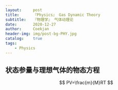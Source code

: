 ```yaml
---	
layout:     post	
title:      『Physics』 Gas Dynamic Theory	
subtitle:   『物理学』 气体动理论    
date:       2020-12-27	   
author:     Coekjan 
header-img: img/post-bg-PHY.jpg	
catalog:    true	
tags:	
    - Physics  
---
```


## 状态参量与理想气体的物态方程

$$
PV=\frac{m}{M}RT
$$